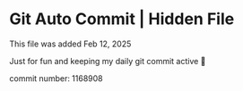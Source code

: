 # Git Auto Commit | Hidden File

This file was added Feb 12, 2025

Just for fun and keeping my daily git commit active 🤪

commit number: 1168908
